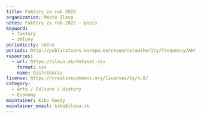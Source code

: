 ```yaml
---
title: Faktúry za rok 2022
organization: Mesto Ilava
notes: Faktúry za rok 2022 - popis
keyword:
  - faktury
  - zmluvy
periodicity: ročne
periods: http://publications.europa.eu/resource/authority/frequency/ANNUAL
resources:
  - url: https://ilava.sk/dataset.csv
    format: csv
    name: Distribúcia
license: https://creativecommons.org/licenses/by/4.0/
category:
  - Arts / Culture / History
  - Economy
maintainer: Kiko Goody
maintainer_email: kiko@ilava.sk
---
```

